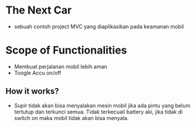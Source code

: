 # The Next Car
- sebuah contoh project MVC yang diaplikasikan pada keamanan mobil

# Scope of Functionalities
- Membuat perjalanan mobil lebih aman
- Toogle Accu on/off 

## How it works?
- Supir tidak akan bisa menyalakan mesin mobil jika ada pintu yang belum tertutup dan terkunci semua. Tidak terkecuali battery aki, jika tidak di switch on maka mobil tidak akan bisa menyala.
